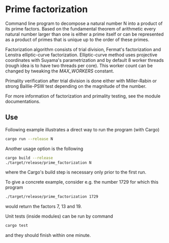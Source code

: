 # Prime factorization

Command line program to decompose a natural number N into a product of its prime factors. Based on the fundamental theorem of arithmetic every natural number larger than one is either a prime itself or can be represented as a product of primes that is unique up to the order of these primes.

Factorization algorithm consists of trial division, Fermat's factorization and Lenstra elliptic-curve factorization. Elliptic-curve method uses projective coordinates with Suyama's parametrization and by default 8 worker threads (rough idea is to have two threads per core). This worker count can be changed by tweaking the *MAX_WORKERS* constant.

Primality verification after trial division is done either with Miller-Rabin or strong Baillie-PSW test depending on the magnitude of the number.

For more information of factorization and primality testing, see the module documentations.

## Use ##

Following example illustrates a direct way to run the program (with Cargo)

```bash
cargo run --release N
```

Another usage option is the following

```bash
cargo build --release
./target/release/prime_factorization N
```

where the Cargo's build step is necessary only prior to the first run.

To give a concrete example, consider e.g. the number 1729 for which this program

```bash
./target/release/prime_factorization 1729
```

would return the factors 7, 13 and 19.

Unit tests (inside modules) can be run by command

```bash
cargo test
```

and they should finish within one minute.

